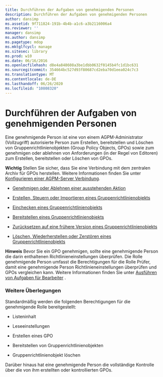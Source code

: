 ```yaml
---
title: Durchführen der Aufgaben von genehmigenden Personen
description: Durchführen der Aufgaben von genehmigenden Personen
author: dansimp
ms.assetid: 9f711824-191b-4b4b-a1c6-a3b2116006a4
ms.reviewer: ''
manager: dansimp
ms.author: dansimp
ms.pagetype: mdop
ms.mktglfcycl: manage
ms.sitesec: library
ms.prod: w10
ms.date: 06/16/2016
ms.openlocfilehash: d8e4a848608a3be1dbb0632f0145b4fc1d1bc631
ms.sourcegitcommit: 354664bc527d93f80687cd2eba70d1eea024c7c3
ms.translationtype: MT
ms.contentlocale: de-DE
ms.lasthandoff: 06/26/2020
ms.locfileid: "10808320"
---
```

# Durchführen der Aufgaben von genehmigenden Personen


Eine genehmigende Person ist eine von einem AGPM-Administrator (Vollzugriff) autorisierte Person zum Erstellen, bereitstellen und Löschen von Gruppenrichtlinienobjekten (Group Policy Objects, GPOs) sowie zum genehmigen oder ablehnen von Anforderungen (in der Regel von Editoren) zum Erstellen, bereitstellen oder Löschen von GPOs.

**Wichtig**  Stellen Sie sicher, dass Sie eine Verbindung mit dem zentralen Archiv für GPOs herstellen. Weitere Informationen finden Sie unter [Konfigurieren einer AGPM-Server Verbindung](configure-an-agpm-server-connection-reviewer-agpm30ops.md).

 

-   [Genehmigen oder Ablehnen einer ausstehenden Aktion](approve-or-reject-a-pending-action-agpm30ops.md)

-   [Erstellen, Steuern oder Importieren eines Gruppenrichtlinienobjekts](creating-controlling-or-importing-a-gpo-editor-agpm30ops.md)

-   [Einchecken eines Gruppenrichtlinienobjekts](check-in-a-gpo-agpm30ops.md)

-   [Bereitstellen eines Gruppenrichtlinienobjekts](deploy-a-gpo-agpm30ops.md)

-   [Zurücksetzen auf eine frühere Version eines Gruppenrichtlinienobjekts](roll-back-to-a-previous-version-of-a-gpo-agpm30ops.md)

-   [Löschen, Wiederherstellen oder Zerstören eines Gruppenrichtlinienobjekts](deleting-restoring-or-destroying-a-gpo-agpm30ops.md)

**Hinweis**  Bevor Sie ein GPO genehmigen, sollte eine genehmigende Person die darin enthaltenen Richtlinieneinstellungen überprüfen. Die Rolle genehmigende Person umfasst die Berechtigungen für die Rolle Prüfer, damit eine genehmigende Person Richtlinieneinstellungen überprüfen und GPOs vergleichen kann. Weitere Informationen finden Sie unter [Ausführen von Aufgaben für Bearbeiter](performing-reviewer-tasks-agpm30ops.md) .

 

### Weitere Überlegungen

Standardmäßig werden die folgenden Berechtigungen für die genehmigende Rolle bereitgestellt:

-   Listeninhalt

-   Leseeinstellungen

-   Erstellen eines GPO

-   Bereitstellen von Gruppenrichtlinienobjekten

-   Gruppenrichtlinienobjekt löschen

Darüber hinaus hat eine genehmigende Person die vollständige Kontrolle über die von ihm erstellten oder kontrollierten GPOs.

 

 





